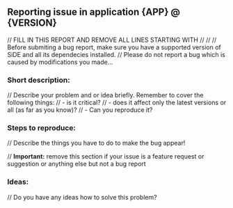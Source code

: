 ## Reporting issue in application {APP} @ {VERSION}

// FILL IN THIS REPORT AND REMOVE ALL LINES STARTING WITH //
//
// Before submiting a bug report, make sure you have a supported version of SiDE and all its dependecies installed.
// Please do not report a bug which is caused by modifications you made...


### Short description:

// Describe your problem and or idea briefly. Remember to cover the following things:
// - is it critical?
// - does it affect only the latest versions or all (as far as you know)?
// - Can you reproduce it?

### Steps to reproduce:

// Describe the things you have to do to make the bug appear!

// **Important:** remove this section if your issue is a feature request or suggestion or anything else but not a bug report

### Ideas:

// Do you have any ideas how to solve this problem?
